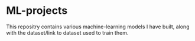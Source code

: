 # ML-projects

This repositry contains various machine-learning models I have built, along with the dataset/link to dataset used to train them.
